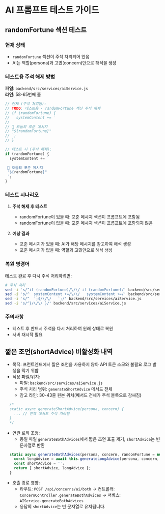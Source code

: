 # AI 프롬프트 테스트 가이드

## randomFortune 섹션 테스트

### 현재 상태
- `randomFortune` 섹션이 주석 처리되어 있음
- AI는 역할(persona)과 고민(concern)만으로 해석을 생성

### 테스트용 주석 해제 방법

**파일**: `backend/src/services/aiService.js`  
**라인**: 58-65번째 줄

```javascript
// 현재 (주석 처리됨):
// TODO: 테스트용 - randomFortune 섹션 주석 해제
// if (randomFortune) {
//   systemContent += `
// 
// 🔮 오늘의 포춘 메시지
// "${randomFortune}"
// `;
// }

// 테스트 시 (주석 해제):
if (randomFortune) {
  systemContent += `
 
 🔮 오늘의 포춘 메시지
 "${randomFortune}"
 `;
}
```

### 테스트 시나리오

1. **주석 해제 후 테스트**
   - randomFortune이 있을 때: 포춘 메시지 섹션이 프롬프트에 포함됨
   - randomFortune이 없을 때: 포춘 메시지 섹션이 프롬프트에 포함되지 않음

2. **예상 결과**
   - 포춘 메시지가 있을 때: AI가 해당 메시지를 참고하여 해석 생성
   - 포춘 메시지가 없을 때: 역할과 고민만으로 해석 생성

### 복원 명령어
테스트 완료 후 다시 주석 처리하려면:
```bash
# 주석 처리
sed -i 's/^if (randomFortune)/\/\/ if (randomFortune)/' backend/src/services/aiService.js
sed -i 's/^  systemContent +=/\/\/   systemContent +=/' backend/src/services/aiService.js
sed -i 's/^  `;$/\/\/   `;/' backend/src/services/aiService.js
sed -i 's/^}/\/\/ }/' backend/src/services/aiService.js
```

### 주의사항
- 테스트 후 반드시 주석을 다시 처리하여 원래 상태로 복원
- 서버 재시작 필요

## 짧은 조언(shortAdvice) 비활성화 내역

- 목적: 프런트엔드에서 짧은 조언을 사용하지 않아 API 토큰 소모와 불필요 로그 발생을 막기 위함
- 적용 파일/위치:
  - 파일: `backend/src/services/aiService.js`
  - 주석 처리 범위: `generateShortAdvice` 메서드 전체
  - 참고 라인: 30-43줄 원본 위치(메서드 전체가 주석 블록으로 감싸짐)

```30:43:backend/src/services/aiService.js
  /*
  static async generateShortAdvice(persona, concern) {
    ... // 전체 메서드 주석 처리됨
  }
  */
```

- 연관 로직 조정:
  - 동일 파일 `generateBothAdvices`에서 짧은 조언 호출 제거, `shortAdvice`는 빈 문자열로 반환

```107:114:backend/src/services/aiService.js
  static async generateBothAdvices(persona, concern, randomFortune = null) {
    const longAdvice = await this.generateLongAdvice(persona, concern, randomFortune);
    const shortAdvice = '';
    return { shortAdvice, longAdvice };
  }
```

- 호출 경로 영향:
  - 라우트: `POST /api/concerns/ai/both` → 컨트롤러: `ConcernController.generateBothAdvices` → 서비스: `AIService.generateBothAdvices`
  - 응답의 `shortAdvice`는 빈 문자열로 유지됩니다.
